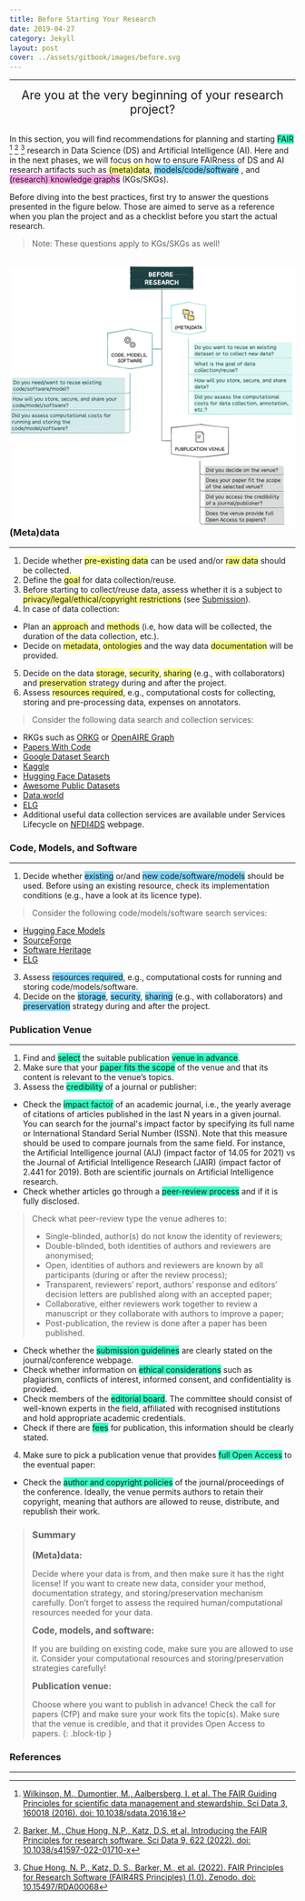 ```yaml
---
title: Before Starting Your Research
date: 2019-04-27
category: Jekyll
layout: post
cover: ../assets/gitbook/images/before.svg
---
```


--------------------------------------------------------------------------------------------

<center>
  <span style="font-size: 1.5em;">
  Are you at the very beginning of your research project?  
  </span>
</center>
<br>

In this section, you will find recommendations for planning and starting <span style="background-color: #33FFC4">FAIR</span> [^1] [^2] [^3] research in Data Science (DS) and Artificial Intelligence (AI). Here and in the next phases, we will focus on how to ensure FAIRness of DS and AI research artifacts such as <span style="background-color: #FBFF87">(meta)data</span>, <span style="background-color: #84D8FC">models/code/software</span> , and <span style="background-color: #FAA5E7">(research) knowledge graphs</span> (KGs/SKGs). 

Before diving into the best practices, first try to answer the questions presented in the figure below. Those are aimed to serve as a reference when you plan the project and as a checklist before you start the actual research. 

>Note: These questions apply to KGs/SKGs as well! 

<br>
<img src="../assets/gitbook/images/before_fig.jpeg"
     alt=""
     style="float: left; margin-right: 10px;" />
<br>



[^1]: [Wilkinson, M., Dumontier, M., Aalbersberg, I. et al. The FAIR Guiding Principles for scientific data management and stewardship. Sci Data 3, 160018 (2016). doi: 10.1038/sdata.2016.18](https://doi.org/10.1038/sdata.2016.18)
[^2]: [Barker, M., Chue Hong, N.P., Katz, D.S. et al. Introducing the FAIR Principles for research software. Sci Data 9, 622 (2022). doi: 10.1038/s41597-022-01710-x](https://doi.org/10.1038/s41597-022-01710-x)
[^3]: [Chue Hong, N. P., Katz, D. S., Barker, M., et al. (2022). FAIR Principles for Research Software (FAIR4RS Principles) (1.0). Zenodo. doi: 10.15497/RDA00068](https://doi.org/10.15497/RDA00068)


### (Meta)data
--------------------------------------------------------------------------------------------

1. Decide whether <span style="background-color: #FBFF87">pre-existing data</span> can be used and/or <span style="background-color: #FBFF87">raw data</span> should be collected.
2. Define the <span style="background-color: #FBFF87">goal</span> for data collection/reuse.
3. Before starting to collect/reuse data, assess whether it is a subject to <span style="background-color: #FBFF87">privacy/legal/ethical/copyright restrictions</span> (see [Submission](http://127.0.0.1:4000/jekyll-gitbook/jekyll/2019-04-29-submitting.html)). 
4. In case of data collection:
* Plan an <span style="background-color: #FBFF87">approach</span> and <span style="background-color: #FBFF87">methods</span> (i.e, how data will be collected, the duration of the data collection, etc.).
* Decide on <span style="background-color: #FBFF87">metadata</span>, <span style="background-color: #FBFF87">ontologies</span> and the way data <span style="background-color: #FBFF87">documentation</span> will be provided.
5. Decide on the data <span style="background-color: #FBFF87">storage</span>, <span style="background-color: #FBFF87">security</span>, <span style="background-color: #FBFF87">sharing</span> (e.g., with collaborators) and <span style="background-color: #FBFF87">preservation</span> strategy during and after the project.
6. Assess <span style="background-color: #FBFF87">resources required</span>, e.g., computational costs for collecting, storing and pre-processing data, expenses on annotators. 

>Consider the following data search and collection services:
* RKGs such as [ORKG](https://dl.acm.org/doi/10.1145/3360901.3364435) or [OpenAIRE Graph](https://graph.openaire.eu)
* [Papers With Code](https://paperswithcode.com)  
* [Google Dataset Search](https://datasetsearch.research.google.com)
* [Kaggle](https://www.kaggle.com/datasets)
* [Hugging Face Datasets](https://huggingface.co/docs/datasets/index)
* [Awesome Public Datasets](https://github.com/awesomedata/awesome-public-datasets#agriculture)
* [Data.world](https://data.world/search?context=community&entryTypeLabel=dataset&type=resources)
* [ELG](https://live.european-language-grid.eu)
* Additional useful data collection services are available under Services Lifecycle on [NFDI4DS](https://www.nfdi4datascience.de/services/all/) webpage.

### Code, Models, and Software
--------------------------------------------------------------------------------------------

1. Decide whether <span style="background-color: #84D8FC">existing</span> or/and <span style="background-color: #84D8FC">new code/software/models</span> should be used. Before using an existing resource, check its implementation conditions (e.g., have a look at its licence type). 

>Consider the following code/models/software search services:
* [Hugging Face Models](https://huggingface.co/models)
* [SourceForge](https://sourceforge.net)
* [Software Heritage](https://www.softwareheritage.org)
* [ELG](https://live.european-language-grid.eu)

3. Assess <span style="background-color: #84D8FC">resources required</span>, e.g., computational costs for running and storing code/models/software.
4. Decide on the <span style="background-color: #84D8FC">storage</span>, <span style="background-color: #84D8FC">security</span>, <span style="background-color: #84D8FC">sharing</span> (e.g., with collaborators) and <span style="background-color: #84D8FC">preservation</span> strategy during and after the project.

### Publication Venue
--------------------------------------------------------------------------------------------

1. Find and <span style="background-color: #33FFC4">select</span> the suitable publication <span style="background-color: #33FFC4">venue in advance</span>. 
2. Make sure that your <span style="background-color: #33FFC4">paper fits the scope</span> of the venue and that its content is relevant to the venue’s topics.
3. Assess the <span style="background-color: #33FFC4">credibility</span> of a journal or publisher:
* Check the <span style="background-color: #33FFC4">impact factor</span> of an academic journal, i.e., the yearly average of citations of articles published in the last N years in a given journal. You can search for the journal's impact factor by specifying its full name or International Standard Serial Number (ISSN). Note that this measure should be used to compare journals from the same field. For instance, the Artificial Intelligence journal (AIJ) (impact factor of 14.05 for 2021) vs the Journal of Artificial Intelligence Research (JAIR) (impact factor of 2.441 for 2019). Both are scientific journals on Artificial Intelligence research.
* Check whether articles go through a <span style="background-color: #33FFC4">peer-review process</span> and if it is fully disclosed. 
>Check what peer-review type the venue adheres to: 
>* Single-blinded, author(s) do not know the identity of reviewers; 
>* Double-blinded, both identities of authors and reviewers are anonymised; 
>* Open, identities of authors and reviewers are known by all participants (during or after the review process); 
>* Transparent, reviewers’ report, authors’ response and editors’ decision letters are published along with an accepted paper; 
>* Collaborative, either reviewers work together to review a manuscript or they collaborate with authors to improve a paper;
>* Post-publication, the review is done after a paper has been published.
* Check whether the <span style="background-color: #33FFC4">submission guidelines</span> are clearly stated on the journal/conference webpage.
* Check whether information on <span style="background-color: #33FFC4">ethical considerations</span> such as plagiarism, conflicts of interest, informed consent, and confidentiality is provided.
* Check members of the <span style="background-color: #33FFC4">editorial board</span>. The committee should consist of well-known experts in the field, affiliated with recognised institutions and hold appropriate academic credentials.
* Check if there are <span style="background-color: #33FFC4">fees</span> for publication, this information should be clearly stated.
4. Make sure to pick a publication venue that provides <span style="background-color: #33FFC4">full Open Access</span> to the eventual paper:
* Check the <span style="background-color: #33FFC4">author and copyright policies</span> of the journal/proceedings of the conference. Ideally, the venue permits authors to retain their copyright, meaning that authors are allowed to reuse, distribute, and republish their work. 

>### Summary
><span style="font-size: 1.1em;"><strong>(Meta)data:</strong><span>
>
>Decide where your data is from, and then make sure it has the right license! If you want to create new data, consider your method, documentation strategy, and storing/preservation mechanism carefully. Don’t forget to assess the required human/computational resources needed for your data. 
>
><span style="font-size: 1.1em;"><strong>Code, models, and software:</strong></span>
>
>If you are building on existing code, make sure you are allowed to use it. Consider your computational resources and storing/preservation strategies carefully!
>
><span style="font-size: 1.1em;"><strong>Publication venue:</strong><span>
>
>Choose where you want to publish in advance! Check the call for papers (CfP) and make sure your work fits the topic(s). Make sure that the venue is credible, and that it provides Open Access to papers.
{: .block-tip }



### References
--------------------------------------------------------------------------------------------
